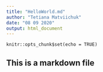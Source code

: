 ```yaml
---
title: "HelloWorld.md"
author: "Tetiana Matviichuk"
date: "08 09 2020"
output: html_document
---
```


```{r setup, include=FALSE}
knitr::opts_chunk$set(echo = TRUE)
```

## This is a markdown file